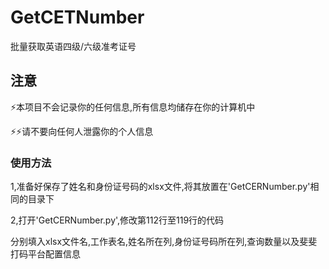 # GetCETNumber
批量获取英语四级/六级准考证号

## 注意
⚡本项目不会记录你的任何信息,所有信息均储存在你的计算机中

⚡⚡请不要向任何人泄露你的个人信息

### 使用方法
1,准备好保存了姓名和身份证号码的xlsx文件,将其放置在'GetCERNumber.py'相同的目录下

2,打开'GetCERNumber.py',修改第112行至119行的代码

分别填入xlsx文件名,工作表名,姓名所在列,身份证号码所在列,查询数量以及斐斐打码平台配置信息
